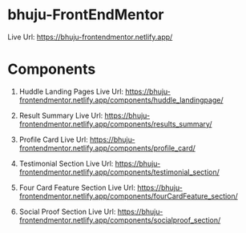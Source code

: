 # bhuju-FrontEndMentor

Live Url: https://bhuju-frontendmentor.netlify.app/

# Components

1. Huddle Landing Pages
   Live Url: https://bhuju-frontendmentor.netlify.app/components/huddle_landingpage/

2. Result Summary
   Live Url: https://bhuju-frontendmentor.netlify.app/components/results_summary/

3. Profile Card
   Live Url: https://bhuju-frontendmentor.netlify.app/components/profile_card/

4. Testimonial Section
   Live Url: https://bhuju-frontendmentor.netlify.app/components/testimonial_section/

5. Four Card Feature Section
   Live Url: https://bhuju-frontendmentor.netlify.app/components/fourCardFeature_section/

6. Social Proof Section
   Live Url: https://bhuju-frontendmentor.netlify.app/components/socialproof_section/
